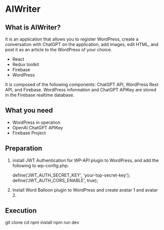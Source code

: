 # AIWriter

## What is AIWriter?

It is an application that allows you to register WordPress, create a conversation with ChatGPT on the application, add images, edit HTML, and post it as an article to the WordPress of your choice.

- React
- Redux toolkit
- Firebase
- WordPress

It is composed of the following components: ChatGPT API, WordPress Rest API, and Firebase.
WordPress information and ChatGPT APIKey are stored in the Firebase realtime database.

## What you need

- WordPress in operation
- OpenAI ChatGPT APIKey
- Firebase Project

## Preparation

1. install JWT Authentication for WP-API plugin to WordPress, and add the following to wp-config.php.

     define('JWT_AUTH_SECRET_KEY', 'your-top-secret-key');
     define('JWT_AUTH_CORS_ENABLE', true);

2. Install Word Balloon plugin to WordPress and create avatar 1 and avatar 2.

## Execution

git clone
cd
npm install
npm run dev
